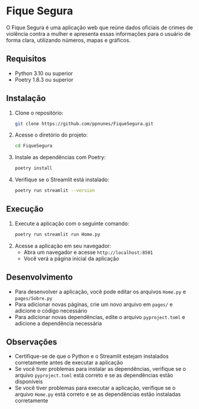 # Fique Segura

O Fique Segura é uma aplicação web que reúne dados oficiais de crimes de violência contra a mulher e apresenta essas informações para o usuário de forma clara, utilizando números, mapas e gráficos.

## Requisitos

* Python 3.10 ou superior
* Poetry 1.8.3 ou superior

## Instalação

1. Clone o repositório:
   ```bash
   git clone https://github.com/ppnunes/FiqueSegura.git
   ```
2. Acesse o diretório do projeto:
   ```bash
   cd FiqueSegura
   ```
3. Instale as dependências com Poetry:
   ```bash
   poetry install
   ```
4. Verifique se o Streamlit está instalado:
   ```bash
   poetry run streamlit --version
   ```

## Execução

1. Execute a aplicação com o seguinte comando:
   ```bash
   poetry run streamlit run Home.py
   ```
2. Acesse a aplicação em seu navegador:
   * Abra um navegador e acesse `http://localhost:8501`
   * Você verá a página inicial da aplicação

## Desenvolvimento

* Para desenvolver a aplicação, você pode editar os arquivos `Home.py` e `pages/Sobre.py`
* Para adicionar novas páginas, crie um novo arquivo em `pages/` e adicione o código necessário
* Para adicionar novas dependências, edite o arquivo `pyproject.toml` e adicione a dependência necessária

## Observações

* Certifique-se de que o Python e o Streamlit estejam instalados corretamente antes de executar a aplicação
* Se você tiver problemas para instalar as dependências, verifique se o arquivo `pyproject.toml` está correto e se as dependências estão disponíveis
* Se você tiver problemas para executar a aplicação, verifique se o arquivo `Home.py` está correto e se as dependências estão instaladas corretamente
